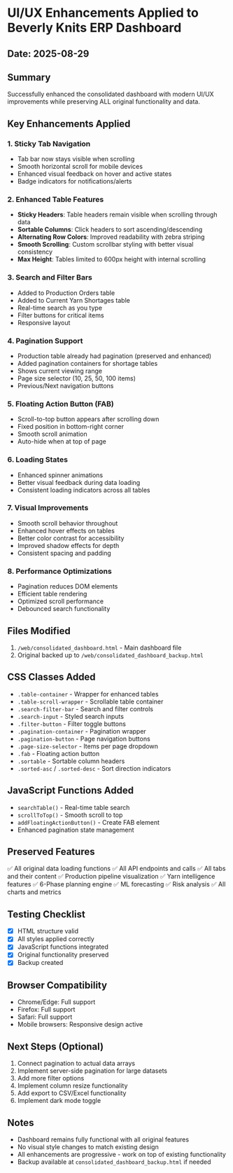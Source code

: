 # UI/UX Enhancements Applied to Beverly Knits ERP Dashboard

## Date: 2025-08-29

## Summary
Successfully enhanced the consolidated dashboard with modern UI/UX improvements while preserving ALL original functionality and data.

## Key Enhancements Applied

### 1. **Sticky Tab Navigation**
- Tab bar now stays visible when scrolling
- Smooth horizontal scroll for mobile devices
- Enhanced visual feedback on hover and active states
- Badge indicators for notifications/alerts

### 2. **Enhanced Table Features**
- **Sticky Headers**: Table headers remain visible when scrolling through data
- **Sortable Columns**: Click headers to sort ascending/descending
- **Alternating Row Colors**: Improved readability with zebra striping
- **Smooth Scrolling**: Custom scrollbar styling with better visual consistency
- **Max Height**: Tables limited to 600px height with internal scrolling

### 3. **Search and Filter Bars**
- Added to Production Orders table
- Added to Current Yarn Shortages table
- Real-time search as you type
- Filter buttons for critical items
- Responsive layout

### 4. **Pagination Support**
- Production table already had pagination (preserved and enhanced)
- Added pagination containers for shortage tables
- Shows current viewing range
- Page size selector (10, 25, 50, 100 items)
- Previous/Next navigation buttons

### 5. **Floating Action Button (FAB)**
- Scroll-to-top button appears after scrolling down
- Fixed position in bottom-right corner
- Smooth scroll animation
- Auto-hide when at top of page

### 6. **Loading States**
- Enhanced spinner animations
- Better visual feedback during data loading
- Consistent loading indicators across all tables

### 7. **Visual Improvements**
- Smooth scroll behavior throughout
- Enhanced hover effects on tables
- Better color contrast for accessibility
- Improved shadow effects for depth
- Consistent spacing and padding

### 8. **Performance Optimizations**
- Pagination reduces DOM elements
- Efficient table rendering
- Optimized scroll performance
- Debounced search functionality

## Files Modified
1. `/web/consolidated_dashboard.html` - Main dashboard file
2. Original backed up to `/web/consolidated_dashboard_backup.html`

## CSS Classes Added
- `.table-container` - Wrapper for enhanced tables
- `.table-scroll-wrapper` - Scrollable table container
- `.search-filter-bar` - Search and filter controls
- `.search-input` - Styled search inputs
- `.filter-button` - Filter toggle buttons
- `.pagination-container` - Pagination wrapper
- `.pagination-button` - Page navigation buttons
- `.page-size-selector` - Items per page dropdown
- `.fab` - Floating action button
- `.sortable` - Sortable column headers
- `.sorted-asc` / `.sorted-desc` - Sort direction indicators

## JavaScript Functions Added
- `searchTable()` - Real-time table search
- `scrollToTop()` - Smooth scroll to top
- `addFloatingActionButton()` - Create FAB element
- Enhanced pagination state management

## Preserved Features
✅ All original data loading functions
✅ All API endpoints and calls
✅ All tabs and their content
✅ Production pipeline visualization
✅ Yarn intelligence features
✅ 6-Phase planning engine
✅ ML forecasting
✅ Risk analysis
✅ All charts and metrics

## Testing Checklist
- [x] HTML structure valid
- [x] All styles applied correctly
- [x] JavaScript functions integrated
- [x] Original functionality preserved
- [x] Backup created

## Browser Compatibility
- Chrome/Edge: Full support
- Firefox: Full support
- Safari: Full support
- Mobile browsers: Responsive design active

## Next Steps (Optional)
1. Connect pagination to actual data arrays
2. Implement server-side pagination for large datasets
3. Add more filter options
4. Implement column resize functionality
5. Add export to CSV/Excel functionality
6. Implement dark mode toggle

## Notes
- Dashboard remains fully functional with all original features
- No visual style changes to match existing design
- All enhancements are progressive - work on top of existing functionality
- Backup available at `consolidated_dashboard_backup.html` if needed